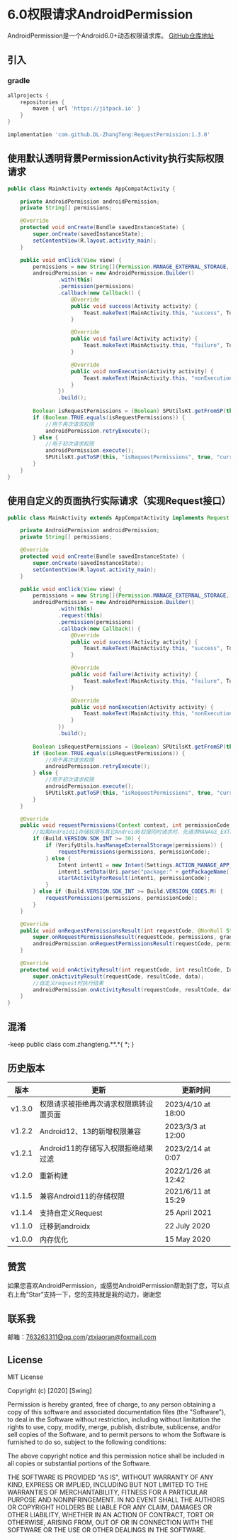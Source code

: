 # 6.0权限请求AndroidPermission

AndroidPermission是一个Android6.0+动态权限请求库。
[GitHub仓库地址](https://github.com/DL-ZhangTeng/RequestPermission)

## 引入

### gradle

```groovy
allprojects {
    repositories {
        maven { url 'https://jitpack.io' }
    }
}

implementation 'com.github.DL-ZhangTeng:RequestPermission:1.3.0'
```

## 使用默认透明背景PermissionActivity执行实际权限请求

```java
public class MainActivity extends AppCompatActivity {

    private AndroidPermission androidPermission;
    private String[] permissions;

    @Override
    protected void onCreate(Bundle savedInstanceState) {
        super.onCreate(savedInstanceState);
        setContentView(R.layout.activity_main);
    }

    public void onClick(View view) {
        permissions = new String[]{Permission.MANAGE_EXTERNAL_STORAGE, Permission.CAMERA};
        androidPermission = new AndroidPermission.Builder()
                .with(this)
                .permission(permissions)
                .callback(new Callback() {
                    @Override
                    public void success(Activity activity) {
                        Toast.makeText(MainActivity.this, "success", Toast.LENGTH_SHORT).show();
                    }

                    @Override
                    public void failure(Activity activity) {
                        Toast.makeText(MainActivity.this, "failure", Toast.LENGTH_SHORT).show();
                    }

                    @Override
                    public void nonExecution(Activity activity) {
                        Toast.makeText(MainActivity.this, "nonExecution", Toast.LENGTH_SHORT).show();
                    }
                })
                .build();
        
        Boolean isRequestPermissions = (Boolean) SPUtilsKt.getFromSP(this, "isRequestPermissions", false, "currentUser");
        if (Boolean.TRUE.equals(isRequestPermissions)) {
            //用于再次请求权限
            androidPermission.retryExecute();
        } else {
            //用于初次请求权限
            androidPermission.execute();
            SPUtilsKt.putToSP(this, "isRequestPermissions", true, "currentUser");
        }
    }
}

```

## 使用自定义的页面执行实际请求（实现Request接口）

```java
public class MainActivity extends AppCompatActivity implements Request {

    private AndroidPermission androidPermission;
    private String[] permissions;

    @Override
    protected void onCreate(Bundle savedInstanceState) {
        super.onCreate(savedInstanceState);
        setContentView(R.layout.activity_main);
    }

    public void onClick(View view) {
        permissions = new String[]{Permission.MANAGE_EXTERNAL_STORAGE, Permission.CAMERA};
        androidPermission = new AndroidPermission.Builder()
                .with(this)
                .request(this)
                .permission(permissions)
                .callback(new Callback() {
                    @Override
                    public void success(Activity activity) {
                        Toast.makeText(MainActivity.this, "success", Toast.LENGTH_SHORT).show();
                    }

                    @Override
                    public void failure(Activity activity) {
                        Toast.makeText(MainActivity.this, "failure", Toast.LENGTH_SHORT).show();
                    }

                    @Override
                    public void nonExecution(Activity activity) {
                        Toast.makeText(MainActivity.this, "nonExecution", Toast.LENGTH_SHORT).show();
                    }
                })
                .build();
        
        Boolean isRequestPermissions = (Boolean) SPUtilsKt.getFromSP(this, "isRequestPermissions", false, "currentUser");
        if (Boolean.TRUE.equals(isRequestPermissions)) {
            //用于再次请求权限
            androidPermission.retryExecute();
        } else {
            //用于初次请求权限
            androidPermission.execute();
            SPUtilsKt.putToSP(this, "isRequestPermissions", true, "currentUser");
        }
    }

    @Override
    public void requestPermissions(Context context, int permissionCode, Callback callback) {
        //如果Android11存储权限与其它Android6权限同时请求时，先请求MANAGE_EXTERNAL_STORAGE权限
        if (Build.VERSION.SDK_INT >= 30) {
            if (VerifyUtils.hasManageExternalStorage(permissions)) {
                requestPermissions(permissions, permissionCode);
            } else {
                Intent intent1 = new Intent(Settings.ACTION_MANAGE_APP_ALL_FILES_ACCESS_PERMISSION);
                intent1.setData(Uri.parse("package:" + getPackageName()));
                startActivityForResult(intent1, permissionCode);
            }
        } else if (Build.VERSION.SDK_INT >= Build.VERSION_CODES.M) {
            requestPermissions(permissions, permissionCode);
        }
    }

    @Override
    public void onRequestPermissionsResult(int requestCode, @NonNull String[] permissions, @NonNull int[] grantResults) {
        super.onRequestPermissionsResult(requestCode, permissions, grantResults);
        androidPermission.onRequestPermissionsResult(requestCode, permissions, grantResults);
    }

    @Override
    protected void onActivityResult(int requestCode, int resultCode, Intent data) {
        super.onActivityResult(requestCode, resultCode, data);
        //自定义request时执行结果
        androidPermission.onActivityResult(requestCode, resultCode, data);
    }
}

```

## 混淆

-keep public class com.zhangteng.**.*{ *; }

## 历史版本

| 版本     | 更新                     | 更新时间               |
|--------|------------------------|--------------------|
| v1.3.0 | 权限请求被拒绝再次请求权限跳转设置页面    | 2023/4/10 at 18:00 |
| v1.2.2 | Android12、13的新增权限兼容    | 2023/3/3 at 12:00  |
| v1.2.1 | Android11的存储写入权限拒绝结果过滤 | 2023/2/14 at 0:07  |
| v1.2.0 | 重新构建                   | 2022/1/26 at 12:42 |
| v1.1.5 | 兼容Android11的存储权限       | 2021/6/11 at 15:29 |
| v1.1.4 | 支持自定义Request           | 25 April 2021      |
| v1.1.0 | 迁移到androidx            | 22 July 2020       |
| v1.0.0 | 内存优化                   | 15 May 2020        |

## 赞赏

如果您喜欢AndroidPermission，或感觉AndroidPermission帮助到了您，可以点右上角“Star”支持一下，您的支持就是我的动力，谢谢您

## 联系我

邮箱：763263311@qq.com/ztxiaoran@foxmail.com

## License

MIT License

Copyright (c) [2020] [Swing]

Permission is hereby granted, free of charge, to any person obtaining a copy
of this software and associated documentation files (the "Software"), to deal
in the Software without restriction, including without limitation the rights
to use, copy, modify, merge, publish, distribute, sublicense, and/or sell
copies of the Software, and to permit persons to whom the Software is
furnished to do so, subject to the following conditions:

The above copyright notice and this permission notice shall be included in all
copies or substantial portions of the Software.

THE SOFTWARE IS PROVIDED "AS IS", WITHOUT WARRANTY OF ANY KIND, EXPRESS OR
IMPLIED, INCLUDING BUT NOT LIMITED TO THE WARRANTIES OF MERCHANTABILITY,
FITNESS FOR A PARTICULAR PURPOSE AND NONINFRINGEMENT. IN NO EVENT SHALL THE
AUTHORS OR COPYRIGHT HOLDERS BE LIABLE FOR ANY CLAIM, DAMAGES OR OTHER
LIABILITY, WHETHER IN AN ACTION OF CONTRACT, TORT OR OTHERWISE, ARISING FROM,
OUT OF OR IN CONNECTION WITH THE SOFTWARE OR THE USE OR OTHER DEALINGS IN THE
SOFTWARE.
